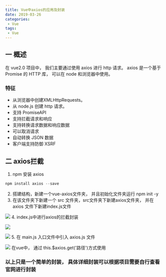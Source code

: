 ```yaml
---
title: Vue中axios的应用及封装
date: 2019-03-26
categories:
 - Vue
tags:
 - Vue
---
```


## 一 概述
在 vue2.0 项目中， 我们主要通过使用 axios 进行 http 请求。
axios 是一个基于 Promise 的 HTTP 库， 可以在 node 和浏览器中使用。
### 特征
* 从浏览器中创建XMLHttpRequests。
* 从 node.js 创建 http 请求。
* 支持 PromiseAPI
* 支持拦截请求和响应
* 支持转换请求数据和响应数据
* 可以取消请求
* 自动转换 JSON 数据
* 客户端支持防御 XSRF
## 二 axios拦截
1. npm 安装 axios

```js
npm install axios --save
```
2. 搭建结构，新建一个vue-axios文件夹， 并且初始化文件夹运行 npm init -y
3. 在该文件夹下新建一个 src 文件夹，src文件夹下新建axios文件夹， 并在 axios 文件下新建index.js文件

![](https://user-gold-cdn.xitu.io/2019/3/26/169b84fb25106ca6?w=676&h=230&f=png&s=19262)
4. index.js中进行axios的拦截封装


![](https://user-gold-cdn.xitu.io/2019/3/26/169b8964b479fec4?w=1170&h=1228&f=png&s=273161)


![](https://user-gold-cdn.xitu.io/2019/3/26/169b896e154251f6?w=1214&h=1320&f=png&s=228740)
5. 在 main.js 入口文件中引入 axios.js 文件

![](https://user-gold-cdn.xitu.io/2019/3/26/169b897fc5416746?w=1208&h=268&f=png&s=50660)
在vue中， 通过 this.$axios.get('路径')方式使用

### 以上只是一个简单的封装， 具体详细封装可以根据项目需要自行查看官网进行封装